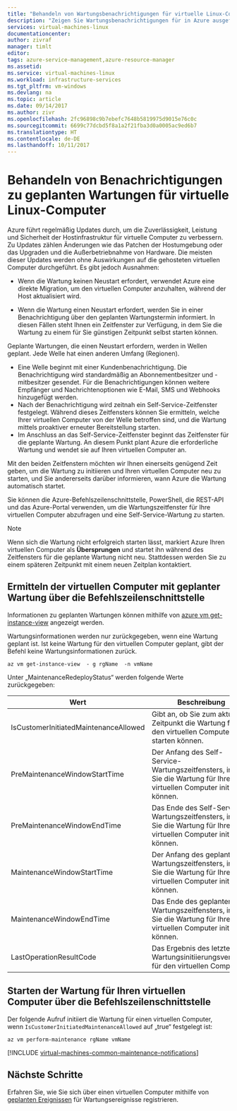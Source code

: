```yaml
---
title: "Behandeln von Wartungsbenachrichtigungen für virtuelle Linux-Computer in Azure | Microsoft-Dokumentation"
description: "Zeigen Sie Wartungsbenachrichtigungen für in Azure ausgeführte virtuelle Linux-Computer an, und starten Sie eine Self-Service-Wartung."
services: virtual-machines-linux
documentationcenter: 
author: zivraf
manager: timlt
editor: 
tags: azure-service-management,azure-resource-manager
ms.assetid: 
ms.service: virtual-machines-linux
ms.workload: infrastructure-services
ms.tgt_pltfrm: vm-windows
ms.devlang: na
ms.topic: article
ms.date: 09/14/2017
ms.author: zivr
ms.openlocfilehash: 2fc96898c9b7ebefc7648b5819975d9015e76c0c
ms.sourcegitcommit: 6699c77dcbd5f8a1a2f21fba3d0a0005ac9ed6b7
ms.translationtype: HT
ms.contentlocale: de-DE
ms.lasthandoff: 10/11/2017
---
```

# <a name="handling-planned-maintenance-notifications-for-linux-virtual-machines"></a>Behandeln von Benachrichtigungen zu geplanten Wartungen für virtuelle Linux-Computer

Azure führt regelmäßig Updates durch, um die Zuverlässigkeit, Leistung und Sicherheit der Hostinfrastruktur für virtuelle Computer zu verbessern. Zu Updates zählen Änderungen wie das Patchen der Hostumgebung oder das Upgraden und die Außerbetriebnahme von Hardware. Die meisten dieser Updates werden ohne Auswirkungen auf die gehosteten virtuellen Computer durchgeführt. Es gibt jedoch Ausnahmen:

- Wenn die Wartung keinen Neustart erfordert, verwendet Azure eine direkte Migration, um den virtuellen Computer anzuhalten, während der Host aktualisiert wird.

- Wenn die Wartung einen Neustart erfordert, werden Sie in einer Benachrichtigung über den geplanten Wartungstermin informiert. In diesen Fällen steht Ihnen ein Zeitfenster zur Verfügung, in dem Sie die Wartung zu einem für Sie günstigen Zeitpunkt selbst starten können.


Geplante Wartungen, die einen Neustart erfordern, werden in Wellen geplant. Jede Welle hat einen anderen Umfang (Regionen).

- Eine Welle beginnt mit einer Kundenbenachrichtigung. Die Benachrichtigung wird standardmäßig an Abonnementbesitzer und -mitbesitzer gesendet. Für die Benachrichtigungen können weitere Empfänger und Nachrichtenoptionen wie E-Mail, SMS und Webhooks hinzugefügt werden. 
- Nach der Benachrichtigung wird zeitnah ein Self-Service-Zeitfenster festgelegt. Während dieses Zeitfensters können Sie ermitteln, welche Ihrer virtuellen Computer von der Welle betroffen sind, und die Wartung mittels proaktiver erneuter Bereitstellung starten. 
- Im Anschluss an das Self-Service-Zeitfenster beginnt das Zeitfenster für die geplante Wartung. An diesem Punkt plant Azure die erforderliche Wartung und wendet sie auf Ihren virtuellen Computer an.  

Mit den beiden Zeitfenstern möchten wir Ihnen einerseits genügend Zeit geben, um die Wartung zu initiieren und Ihren virtuellen Computer neu zu starten, und Sie andererseits darüber informieren, wann Azure die Wartung automatisch startet.

Sie können die Azure-Befehlszeilenschnittstelle, PowerShell, die REST-API und das Azure-Portal verwenden, um die Wartungszeitfenster für Ihre virtuellen Computer abzufragen und eine Self-Service-Wartung zu starten.

 > [!NOTE]
 > Wenn sich die Wartung nicht erfolgreich starten lässt, markiert Azure Ihren virtuellen Computer als **Übersprungen** und startet ihn während des Zeitfensters für die geplante Wartung nicht neu. Stattdessen werden Sie zu einem späteren Zeitpunkt mit einem neuen Zeitplan kontaktiert. 

## <a name="find-vms-scheduled-for-maintenance-using-cli"></a>Ermitteln der virtuellen Computer mit geplanter Wartung über die Befehlszeilenschnittstelle

Informationen zu geplanten Wartungen können mithilfe von [azure vm get-instance-view](/cli/azure/vm?view=azure-cli-latest#az_vm_get_instance_view) angezeigt werden.
 
Wartungsinformationen werden nur zurückgegeben, wenn eine Wartung geplant ist. Ist keine Wartung für den virtuellen Computer geplant, gibt der Befehl keine Wartungsinformationen zurück. 

```azure-cli
az vm get-instance-view  - g rgName  -n vmName 
```

Unter „MaintenanceRedeployStatus“ werden folgende Werte zurückgegeben: 

| Wert | Beschreibung   |
|-------|---------------|
| IsCustomerInitiatedMaintenanceAllowed | Gibt an, ob Sie zum aktuellen Zeitpunkt die Wartung für den virtuellen Computer starten können. ||
| PreMaintenanceWindowStartTime         | Der Anfang des Self-Service-Wartungszeitfensters, in dem Sie die Wartung für Ihren virtuellen Computer initiieren können. ||
| PreMaintenanceWindowEndTime           | Das Ende des Self-Service-Wartungszeitfensters, in dem Sie die Wartung für Ihren virtuellen Computer initiieren können. ||
| MaintenanceWindowStartTime            | Der Anfang des geplanten Wartungszeitfensters, in dem Sie die Wartung für Ihren virtuellen Computer initiieren können. ||
| MaintenanceWindowEndTime              | Das Ende des geplanten Wartungszeitfensters, in dem Sie die Wartung für Ihren virtuellen Computer initiieren können. ||
| LastOperationResultCode               | Das Ergebnis des letzten Wartungsinitiierungsversuchs für den virtuellen Computer. ||


## <a name="start-maintenance-on-your-vm-using-cli"></a>Starten der Wartung für Ihren virtuellen Computer über die Befehlszeilenschnittstelle

Der folgende Aufruf initiiert die Wartung für einen virtuellen Computer, wenn `IsCustomerInitiatedMaintenanceAllowed` auf „true“ festgelegt ist:

```azure-cli
az vm perform-maintenance rgName vmName 
```

[!INCLUDE [virtual-machines-common-maintenance-notifications](../../../includes/virtual-machines-common-maintenance-notifications.md)]


## <a name="next-steps"></a>Nächste Schritte

Erfahren Sie, wie Sie sich über einen virtuellen Computer mithilfe von [geplanten Ereignissen](scheduled-events.md) für Wartungsereignisse registrieren.
